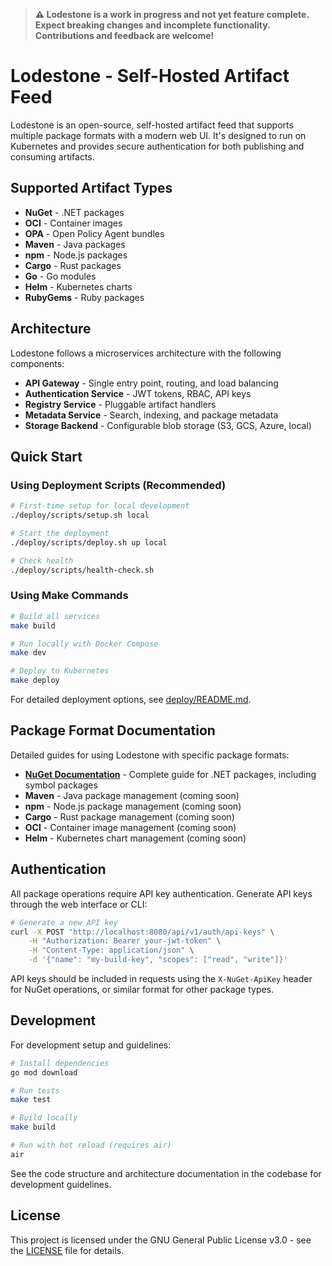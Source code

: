 > **⚠️ Lodestone is a work in progress and not yet feature complete. Expect breaking changes and incomplete functionality. Contributions and feedback are welcome!**

# Lodestone - Self-Hosted Artifact Feed

Lodestone is an open-source, self-hosted artifact feed that supports multiple package formats with a modern web UI. It's designed to run on Kubernetes and provides secure authentication for both publishing and consuming artifacts.

## Supported Artifact Types

- **NuGet** - .NET packages
- **OCI** - Container images
- **OPA** - Open Policy Agent bundles
- **Maven** - Java packages
- **npm** - Node.js packages
- **Cargo** - Rust packages
- **Go** - Go modules
- **Helm** - Kubernetes charts
- **RubyGems** - Ruby packages

## Architecture

Lodestone follows a microservices architecture with the following components:

- **API Gateway** - Single entry point, routing, and load balancing
- **Authentication Service** - JWT tokens, RBAC, API keys
- **Registry Service** - Pluggable artifact handlers
- **Metadata Service** - Search, indexing, and package metadata
- **Storage Backend** - Configurable blob storage (S3, GCS, Azure, local)

## Quick Start

### Using Deployment Scripts (Recommended)

```bash
# First-time setup for local development
./deploy/scripts/setup.sh local

# Start the deployment
./deploy/scripts/deploy.sh up local

# Check health
./deploy/scripts/health-check.sh
```

### Using Make Commands

```bash
# Build all services
make build

# Run locally with Docker Compose
make dev

# Deploy to Kubernetes
make deploy
```

For detailed deployment options, see [deploy/README.md](deploy/README.md).

## Package Format Documentation

Detailed guides for using Lodestone with specific package formats:

- **[NuGet Documentation](docs/NUGET.md)** - Complete guide for .NET packages, including symbol packages
- **Maven** - Java package management (coming soon)
- **npm** - Node.js package management (coming soon)
- **Cargo** - Rust package management (coming soon)
- **OCI** - Container image management (coming soon)
- **Helm** - Kubernetes chart management (coming soon)

## Authentication

All package operations require API key authentication. Generate API keys through the web interface or CLI:

```bash
# Generate a new API key
curl -X POST "http://localhost:8080/api/v1/auth/api-keys" \
    -H "Authorization: Bearer your-jwt-token" \
    -H "Content-Type: application/json" \
    -d '{"name": "my-build-key", "scopes": ["read", "write"]}'
```

API keys should be included in requests using the `X-NuGet-ApiKey` header for NuGet operations, or similar format for other package types.

## Development

For development setup and guidelines:

```bash
# Install dependencies
go mod download

# Run tests
make test

# Build locally
make build

# Run with hot reload (requires air)
air
```

See the code structure and architecture documentation in the codebase for development guidelines.

## License

This project is licensed under the GNU General Public License v3.0 - see the [LICENSE](LICENSE) file for details.

